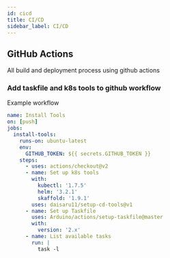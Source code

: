 ```yaml
---
id: cicd
title: CI/CD
sidebar_label: CI/CD
---
```



## GitHub Actions

All build and deployment process using github actions

### Add taskfile and k8s tools to github workflow

Example workflow

```yaml
name: Install Tools
on: [push]
jobs:
  install-tools:
    runs-on: ubuntu-latest
    env:
      GITHUB_TOKEN: ${{ secrets.GITHUB_TOKEN }}
    steps:
      - uses: actions/checkout@v2
      - name: Set up k8s tools
        with:
          kubectl: '1.7.5'
          helm: '3.2.1'
          skaffold: '1.9.1'
        uses: daisaru11/setup-cd-tools@v1
      - name: Set up Taskfile
        uses: Arduino/actions/setup-taskfile@master
        with:
          version: '2.x'
      - name: List available tasks
        run: |
          task -l
```
